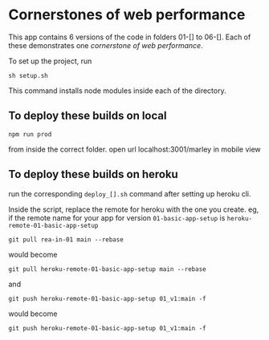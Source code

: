 # Cornerstones of web performance

This app contains 6 versions of the code in folders 01-[] to 06-[]. Each of these demonstrates one _cornerstone of web performance_. 

To set up the project, run
```
sh setup.sh
```
This command installs node modules inside each of the directory.

## To deploy these builds on local
```
npm run prod
```
from inside the correct folder. 
open url localhost:3001/marley in mobile view


## To deploy these builds on heroku
run the corresponding `deploy_[].sh` command after setting up heroku cli.

Inside the script, replace the remote for heroku with the one you create.
eg, if the remote name for your app for version `01-basic-app-setup` is `heroku-remote-01-basic-app-setup`



```
git pull rea-in-01 main --rebase
```
would become
```
git pull heroku-remote-01-basic-app-setup main --rebase
```

and 
```
git push heroku-remote-01-basic-app-setup 01_v1:main -f
```
would become
```
git push heroku-remote-01-basic-app-setup 01_v1:main -f
```



